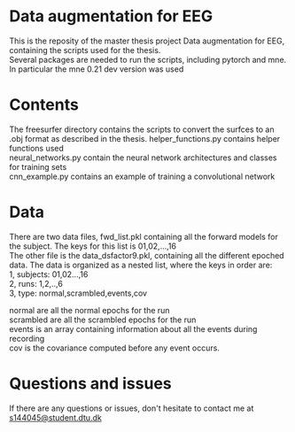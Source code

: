 # Data augmentation for EEG

This is the reposity of the master thesis project Data augmentation for EEG, containing the scripts used for the thesis.<br>
Several packages are needed to run the scripts, including pytorch and mne. In particular the mne 0.21 dev version was used

# Contents
The freesurfer directory contains the scripts to convert the surfces to an .obj format as described in the thesis.
helper_functions.py contains helper functions used<br>
neural_networks.py contain the neural network architectures and classes for training sets<br>
cnn_example.py contains an example of training a convolutional network<br>


# Data
There are two data files, fwd_list.pkl containing all the forward models for the subject. The keys for this list is 01,02,...,16<br>
The other file is the data_dsfactor9.pkl, containing all the different epoched data. The data is organized as a nested list, where the keys in order are:<br>
1, subjects: 01,02...,16<br>
2, runs: 1,2,..,6<br>
3, type: normal,scrambled,events,cov<br>

normal are all the normal epochs for the run<br>
scrambled are all the scrambled epochs for the run<br>
events is an array containing information about all the events during recording<br>
cov is the covariance computed before any event occurs.

# Questions and issues
If there are any questions or issues, don't hesitate to contact me at s144045@student.dtu.dk